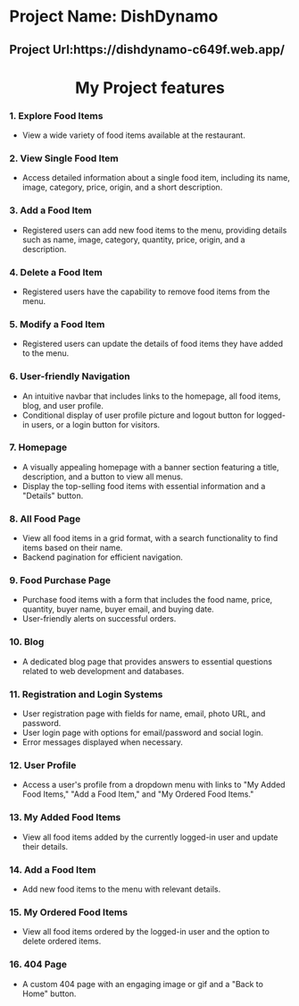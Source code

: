 <h1 >Project Name: DishDynamo</h1>
<h2>Project Url:https://dishdynamo-c649f.web.app/ </h2>

<h1 align='center'>My Project features</h1>

### 1. Explore Food Items

- View a wide variety of food items available at the restaurant.

### 2. View Single Food Item

- Access detailed information about a single food item, including its name, image, category, price, origin, and a short description.

### 3. Add a Food Item

- Registered users can add new food items to the menu, providing details such as name, image, category, quantity, price, origin, and a description.

### 4. Delete a Food Item

- Registered users have the capability to remove food items from the menu.

### 5. Modify a Food Item

- Registered users can update the details of food items they have added to the menu.

### 6. User-friendly Navigation

- An intuitive navbar that includes links to the homepage, all food items, blog, and user profile.
- Conditional display of user profile picture and logout button for logged-in users, or a login button for visitors.

### 7. Homepage

- A visually appealing homepage with a banner section featuring a title, description, and a button to view all menus.
- Display the top-selling food items with essential information and a "Details" button.

### 8. All Food Page

- View all food items in a grid format, with a search functionality to find items based on their name.
- Backend pagination for efficient navigation.

### 9. Food Purchase Page

- Purchase food items with a form that includes the food name, price, quantity, buyer name, buyer email, and buying date.
- User-friendly alerts on successful orders.

### 10. Blog

- A dedicated blog page that provides answers to essential questions related to web development and databases.

### 11. Registration and Login Systems

- User registration page with fields for name, email, photo URL, and password.
- User login page with options for email/password and social login.
- Error messages displayed when necessary.

### 12. User Profile

- Access a user's profile from a dropdown menu with links to "My Added Food Items," "Add a Food Item," and "My Ordered Food Items."

### 13. My Added Food Items

- View all food items added by the currently logged-in user and update their details.

### 14. Add a Food Item

- Add new food items to the menu with relevant details.

### 15. My Ordered Food Items

- View all food items ordered by the logged-in user and the option to delete ordered items.

### 16. 404 Page

- A custom 404 page with an engaging image or gif and a "Back to Home" button.
